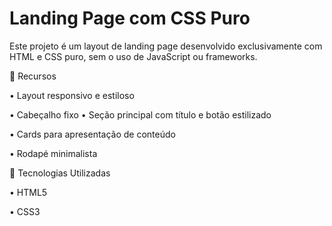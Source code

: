 # Landing Page com CSS Puro

Este projeto é um layout de landing page desenvolvido exclusivamente com HTML e CSS puro, sem o uso de JavaScript ou frameworks.

📌 Recursos

•	Layout responsivo e estiloso

•	Cabeçalho fixo
•	Seção principal com título e botão estilizado

•	Cards para apresentação de conteúdo

•	Rodapé minimalista

🎨 Tecnologias Utilizadas

•	HTML5

•	CSS3
